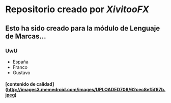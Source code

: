 # Repositorio creado por _XivitooFX_
## Esto ha sido creado para la módulo de Lenguaje de Marcas...
### **UwU**
- España
- Franco
- Gustavo
#### [contenido de calidad] (http://images3.memedroid.com/images/UPLOADED708/62cec8ef5f67b.jpeg)

